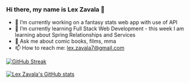 ### Hi there, my name is Lex Zavala 👋

- 🔭 I’m currently working on a fantasy stats web app with use of API
- 🌱 I’m currently learning Full Stack Web Development - this week I am learning about Spring Relationships and Services
- 💬 Ask me about comic books, films, mma
- 📫 How to reach me: lex.zavala7@gmail.com

[![GitHub Streak](http://github-readme-streak-stats.herokuapp.com?user=LexZavala&theme=dark-smoky&hide_border=true&sideNums=00DDBD&fire=DD1A3D&currStreakNum=00DDBD&currStreakLabel=DD7F2E&dates=666666)](https://git.io/streak-stats)
<br>
<br>
[![Lex Zavala's GitHub stats](https://github-readme-stats.vercel.app/api?username=LexZavala&show_icons=true&theme=dark&bg_color=#0b0c10)](https://github.com/LexZavala/github-readme-stats)

<!--
**LexZavala/LexZavala** is a ✨ _special_ ✨ repository because its `README.md` (this file) appears on your GitHub profile.

Here are some ideas to get you started:

- 🔭 I’m currently working on ...
- 🌱 I’m currently learning ...
- 👯 I’m looking to collaborate on ...
- 🤔 I’m looking for help with ...
- 💬 Ask me about ...
- 📫 How to reach me: ...
- 😄 Pronouns: ...
- ⚡ Fun fact: ...
-->
